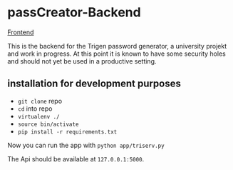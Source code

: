 # passCreator-Backend

[Frontend](https://github.com/on3iro/passCreator-Frontend)

This is the backend for the Trigen password generator, a university projekt and work in progress. At this point it is known to have some security holes and should not yet be used in a productive setting.

## installation for development purposes

* ```git clone``` repo
* ```cd``` into repo
* ```virtualenv ./```
* ```source bin/activate```
* ```pip install -r requirements.txt```

Now you can run the app with ```python app/triserv.py```

The Api should be available at ```127.0.0.1:5000```.
